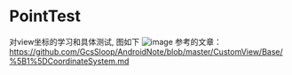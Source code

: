 # PointTest
对view坐标的学习和具体测试, 图如下
![image](https://github.com/George-Soros/PointTest/device-2016-05-09-112235.png)
参考的文章：
https://github.com/GcsSloop/AndroidNote/blob/master/CustomView/Base/%5B1%5DCoordinateSystem.md
